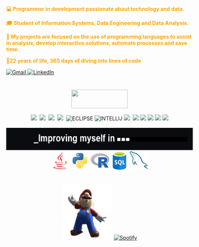 <div>
    <p><strong><font color="orange">💻 Programmer in development passionate about technology and data.</font></strong></p>
    <p><strong><font color="orange">🎓 Student of Information Systems, Data Engineering and Data Analysis.</font></strong></p>
    <p><strong><font color="orange">🎯 My projects are focused on the use of programming languages to assist in analysis, develop interactive solutions, automate processes and save time.</font>      </strong></p
    <p><strong><font color="orange">🌻22 years of life, 365 days of diving into lines of code</font></strong></p>
</div>
<a href="mailto:ellencrist_@outlook.com">
  <img src="https://img.shields.io/badge/Gmail-D14836?style=for-the-badge&logo=gmail&logoColor=white" alt="Gmail" width="70" height="22">
</a>
<a href="https://www.linkedin.com/in/ellencristinev/">
  <img src="https://img.shields.io/badge/LinkedIn-blue?style=flat-square&logo=linkedin" alt="LinkedIn" width="71" height="22">
</a>

#
<p align="center">
<img width="55%" height="50px" src="https://uploaddeimagens.com.br/images/004/572/079/original/Captura_de_tela_2023-08-09_235807-removebg-preview.png?1691638076"/>
</p>
<div align="center">
  <img src="https://img.shields.io/badge/-Windows-0D1117?style=for-the-badge&logo=windows&labelColor=0D1117">&nbsp;
  <img src="https://img.shields.io/badge/-Git-0D1117?style=for-the-badge&logo=git&logoColor=FFFFFF&labelColor=0D1117">&nbsp;
  <img src="https://img.shields.io/badge/-Visual%20Studio%20Code-0D1117?style=for-the-badge&logo=visual-studio-code&logoColor=FFFFFF&labelColor=0D1117">&nbsp;
  <img src="https://img.shields.io/badge/-Netbeans-0D1117?style=for-the-badge&logo=apache-netbeans-ide&labelColor=0D1117">&nbsp;
  <img alt="ECLIPSE" src="https://img.shields.io/badge/Eclipse-0D1117?style=for-the-badge&logo=eclipse&logoColor=white">
  <img alt="INTELLIJ" src="https://img.shields.io/badge/IntelliJ_IDEA-0D1117.svg?style=for-the-badge&logo=intellij-idea&logoColor=white">
  <img src="https://img.shields.io/badge/-PowerBi%20-0D1117?style=for-the-badge&logo=PowerBi&logoColor=FFFFFF&labelColor=0D1117">&nbsp;
  <img src="https://img.shields.io/badge/Excel-217346?style=for-the-badge&logo=microsoft-excel&logoColor=white&labelColor=0D1117&color=0D1117">
  <img src="https://img.shields.io/badge/Visual%20Basic-0D1117?style=for-the-badge&logo=visual-studio&logoColor=white&labelColor=0D1117&color=0D1117">
  <img src="https://img.shields.io/badge/Trello-0D1117?style=for-the-badge&logo=Trello&logoColor=white&labelColor=0D1117&color=0D1117">
  <img src="https://img.shields.io/badge/aws_cloud-0D1117?style=for-the-badge&logo=amazonwebservices&logoColor=white&labelColor=0D1117&color=0D1117">
  <img src="https://img.shields.io/badge/Salesforce_developer🐻-0D1117?style=for-the-badge&logo=salesforce&logoColor=white&labelColor=0D1117&color=0D1117">
</div>

<div style="display: inline_block" align="center">
  <br>
  <img height="60" src="https://github.com/ellencrist/ellencrist/blob/main/img_R/giffinal01.gif?raw=true"/> 
  <br>
       <img align="center" alt="Java" height="50" width="50" src="https://raw.githubusercontent.com/devicons/devicon/master/icons/java/java-plain.svg">
      <img align="center" alt="python" height="50" width="50" src="https://raw.githubusercontent.com/devicons/devicon/master/icons/python/python-original.svg">
      <img align="center" alt="R" height="50" width="50" src="https://raw.githubusercontent.com/devicons/devicon/master/icons/r/r-original.svg">
        <img align="center" alt="SQL" height="49" width="48" src="https://github.com/ellencrist/ellencrist/blob/main/img_R/sql.png?raw=true">
      <img align="center" alt="mySQL" height="50" width="50" src="https://raw.githubusercontent.com/devicons/devicon/master/icons/mysql/mysql-original.svg"> 
</div>

#
<p align="center">
    <img width="27%" height="150px" src="https://github.com/ellencrist/ellencrist/blob/main/img_R/super-mario-rock-and-roll-head-unscreen.gif?raw=true"/>
    <a href="https://open.spotify.com/playlist/2ycm4NMyOUfDe0i3I4oHMm">
        <img src="https://novatorem-t57o-1wqrp0fy7-ellencrist.vercel.app/api/spotify?background_color=0d1117&border_color=ffffff" alt="Spotify"/>
    </a>
</p>


